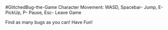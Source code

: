 #GlitchedBug-the-Game
Character Movement: WASD, Spacebar- Jump, E- PickUp, P- Pause, Esc- Leave Game

Find as many bugs as you can! Have Fun!
